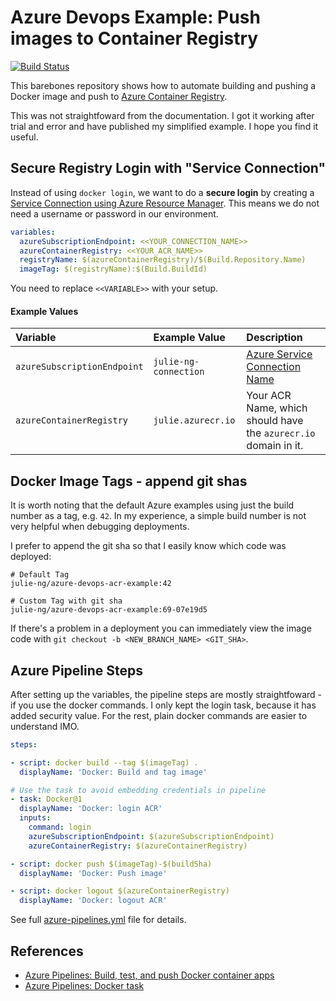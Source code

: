 # Azure Devops Example: Push images to Container Registry 

[![Build Status](https://dev.azure.com/julie-ng/demos/_apis/build/status/julie-ng.azure-devops-acr-example?branchName=master)](https://dev.azure.com/julie-ng/demos/_build/latest?definitionId=3&branchName=master)

This barebones repository shows how to automate building and pushing a Docker image and push to [Azure Container Registry](https://azure.microsoft.com/en-us/services/container-registry/).

This was not straightfoward from the documentation. I got it working after trial and error and have published my simplified example. I hope you find it useful.

## Secure Registry Login with "Service Connection"

Instead of using `docker login`, we want to do a **secure login** by creating a [Service Connection using Azure Resource Manager](https://docs.microsoft.com/en-us/azure/devops/pipelines/library/connect-to-azure?view=azure-devops). This means we do not need a username or password in our environment.

```yaml
variables:
  azureSubscriptionEndpoint: <<YOUR_CONNECTION_NAME>>
  azureContainerRegistry: <<YOUR_ACR_NAME>>
  registryName: $(azureContainerRegistry)/$(Build.Repository.Name)
  imageTag: $(registryName):$(Build.BuildId)
```

You need to replace `<<VARIABLE>>` with your setup.

#### Example Values

| Variable | Example Value | Description |
|:--|:--|:--|
| `azureSubscriptionEndpoint` | `julie-ng-connection` | [Azure Service Connection Name](https://docs.microsoft.com/en-us/azure/devops/pipelines/library/connect-to-azure?view=azure-devops) |
| `azureContainerRegistry` | `julie.azurecr.io` | Your ACR Name, which should have the `azurecr.io` domain in it. |

## Docker Image Tags - append git shas

It is worth noting that the default Azure examples using just the build number as a tag, e.g. `42`. In my experience, a simple build number is not very helpful when debugging deployments. 

I prefer to append the git sha so that I easily know which code was deployed:

```
# Default Tag
julie-ng/azure-devops-acr-example:42

# Custom Tag with git sha
julie-ng/azure-devops-acr-example:69-07e19d5
```

If there's a problem in a deployment you can immediately view the image code with `git checkout -b <NEW_BRANCH_NAME> <GIT_SHA>`.


## Azure Pipeline Steps

After setting up the variables, the pipeline steps are mostly straightfoward - if you use the docker commands. I only kept the login task, because it has added security value. For the rest, plain docker commands are easier to understand IMO.

```yaml
steps:

- script: docker build --tag $(imageTag) .
  displayName: 'Docker: Build and tag image'

# Use the task to avoid embedding credentials in pipeline
- task: Docker@1
  displayName: 'Docker: login ACR'
  inputs:
    command: login
    azureSubscriptionEndpoint: $(azureSubscriptionEndpoint)
    azureContainerRegistry: $(azureContainerRegistry)

- script: docker push $(imageTag)-$(buildSha)
  displayName: 'Docker: Push image'

- script: docker logout $(azureContainerRegistry)
  displayName: 'Docker: logout ACR'

```

See full [azure-pipelines.yml](./azure-pipelines.yml) file for details.

## References

- [Azure Pipelines: Build, test, and push Docker container apps](https://docs.microsoft.com/en-us/azure/devops/pipelines/languages/docker?view=azure-devops)
- [Azure Pipelines: Docker task](https://docs.microsoft.com/en-us/azure/devops/pipelines/tasks/build/docker?view=azure-devops)

